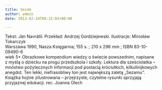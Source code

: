 ```yaml
---
title: Sezam
author: admin
date: 2013-02-24T08:15:03+00:00

---
```


  Tekst: Ján Navrátil. Przekład: Andrzej Gordziejewski. Ilustracje: Mirosław Tokarczyk<br /> Warszawa 1990, Nasza Księgarnia; 155 s. ; 210 x 296 mm ; ISBN 83-10-09490-6<br /> wiek 5+
Obrazkowe kompendium wiedzy o świecie powszednim, napisane z myślą o dziecku na progu przedszkola i szkoły. Lektura dla sześciolatka – mnóstwo pożytecznych informacji pod postacią króciutkich, kilkulinijkowych anegdot. Ten lekki, niefrasobliwy ton jest największą zaletą „Sezamu”. Książka hojnie zilustrowana &#8211; przejrzyste, czytelne rysunki sprzyjają przyjaznej edukacji.
rec. Joanna Olech
